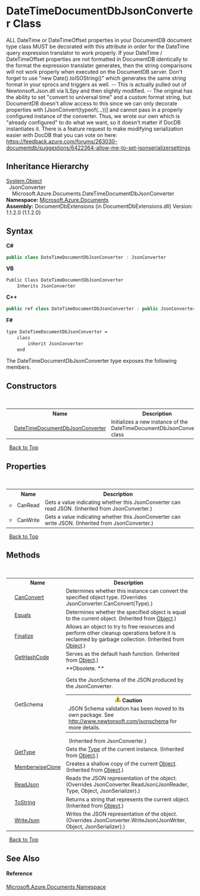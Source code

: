 # DateTimeDocumentDbJsonConverter Class
 

ALL DateTime or DateTimeOffset properties in your DocumentDB document type class MUST be decorated with this attribute in order for the DateTime query expression translator to work properly. If your DateTime / DateTimeOffset properties are not formatted in DocumentDB identically to the format the expression translater generates, then the string comparisons will not work properly when executed on the DocumentDB server. Don't forget to use "new Date().toISOString()" which generates the same string format in your sprocs and triggers as well. -- This is actually pulled out of Newtonsoft.Json.dll via ILSpy and then slightly modified. -- The original has the ability to set "convert to universal time" and a custom format string, but DocumentDB doesn't allow access to this since we can only decorate properties with [JsonConvert(typeof(...))] and cannot pass in a properly configured instance of the converter. Thus, we wrote our own which is "already configured" to do what we want, so it doesn't matter if DocDB instantiates it. There is a feature request to make modifying serialization easier with DocDB that you can vote on here: https://feedback.azure.com/forums/263030-documentdb/suggestions/6422364-allow-me-to-set-jsonserializersettings


## Inheritance Hierarchy
<a href="http://msdn2.microsoft.com/en-us/library/e5kfa45b" target="_blank">System.Object</a><br />&nbsp;&nbsp;JsonConverter<br />&nbsp;&nbsp;&nbsp;&nbsp;Microsoft.Azure.Documents.DateTimeDocumentDbJsonConverter<br />
**Namespace:**&nbsp;<a href="856b2e23-9c8b-2618-f913-67d85d500616">Microsoft.Azure.Documents</a><br />**Assembly:**&nbsp;DocumentDbExtensions (in DocumentDbExtensions.dll) Version: 1.1.2.0 (1.1.2.0)

## Syntax

**C#**<br />
``` C#
public class DateTimeDocumentDbJsonConverter : JsonConverter
```

**VB**<br />
``` VB
Public Class DateTimeDocumentDbJsonConverter
	Inherits JsonConverter
```

**C++**<br />
``` C++
public ref class DateTimeDocumentDbJsonConverter : public JsonConverter
```

**F#**<br />
``` F#
type DateTimeDocumentDbJsonConverter =  
    class
        inherit JsonConverter
    end
```

The DateTimeDocumentDbJsonConverter type exposes the following members.


## Constructors
&nbsp;<table><tr><th></th><th>Name</th><th>Description</th></tr><tr><td>![Public method](media/pubmethod.gif "Public method")</td><td><a href="7c7ad1d9-91cb-fad0-7d42-6ca1e1545230">DateTimeDocumentDbJsonConverter</a></td><td>
Initializes a new instance of the DateTimeDocumentDbJsonConverter class</td></tr></table>&nbsp;
<a href="#datetimedocumentdbjsonconverter-class">Back to Top</a>

## Properties
&nbsp;<table><tr><th></th><th>Name</th><th>Description</th></tr><tr><td>![Public property](media/pubproperty.gif "Public property")</td><td>CanRead</td><td>
Gets a value indicating whether this JsonConverter can read JSON.
 (Inherited from JsonConverter.)</td></tr><tr><td>![Public property](media/pubproperty.gif "Public property")</td><td>CanWrite</td><td>
Gets a value indicating whether this JsonConverter can write JSON.
 (Inherited from JsonConverter.)</td></tr></table>&nbsp;
<a href="#datetimedocumentdbjsonconverter-class">Back to Top</a>

## Methods
&nbsp;<table><tr><th></th><th>Name</th><th>Description</th></tr><tr><td>![Public method](media/pubmethod.gif "Public method")</td><td><a href="aab682a2-1e53-70ea-86fb-9a8e58a364a6">CanConvert</a></td><td>
Determines whether this instance can convert the specified object type.
 (Overrides JsonConverter.CanConvert(Type).)</td></tr><tr><td>![Public method](media/pubmethod.gif "Public method")</td><td><a href="http://msdn2.microsoft.com/en-us/library/bsc2ak47" target="_blank">Equals</a></td><td>
Determines whether the specified object is equal to the current object.
 (Inherited from <a href="http://msdn2.microsoft.com/en-us/library/e5kfa45b" target="_blank">Object</a>.)</td></tr><tr><td>![Protected method](media/protmethod.gif "Protected method")</td><td><a href="http://msdn2.microsoft.com/en-us/library/4k87zsw7" target="_blank">Finalize</a></td><td>
Allows an object to try to free resources and perform other cleanup operations before it is reclaimed by garbage collection.
 (Inherited from <a href="http://msdn2.microsoft.com/en-us/library/e5kfa45b" target="_blank">Object</a>.)</td></tr><tr><td>![Public method](media/pubmethod.gif "Public method")</td><td><a href="http://msdn2.microsoft.com/en-us/library/zdee4b3y" target="_blank">GetHashCode</a></td><td>
Serves as the default hash function.
 (Inherited from <a href="http://msdn2.microsoft.com/en-us/library/e5kfa45b" target="_blank">Object</a>.)</td></tr><tr><td>![Public method](media/pubmethod.gif "Public method")</td><td>GetSchema</td><td> **Obsolete. **

Gets the JsonSchema of the JSON produced by the JsonConverter.
&nbsp;<table><tr><th>![Caution](media/AlertCaution.png) Caution</th></tr><tr><td>JSON Schema validation has been moved to its own package. See <a href="http://www.newtonsoft.com/jsonschema" target="_blank">http://www.newtonsoft.com/jsonschema</a> for more details.</td></tr></table>&nbsp;
(Inherited from JsonConverter.)</td></tr><tr><td>![Public method](media/pubmethod.gif "Public method")</td><td><a href="http://msdn2.microsoft.com/en-us/library/dfwy45w9" target="_blank">GetType</a></td><td>
Gets the <a href="http://msdn2.microsoft.com/en-us/library/42892f65" target="_blank">Type</a> of the current instance.
 (Inherited from <a href="http://msdn2.microsoft.com/en-us/library/e5kfa45b" target="_blank">Object</a>.)</td></tr><tr><td>![Protected method](media/protmethod.gif "Protected method")</td><td><a href="http://msdn2.microsoft.com/en-us/library/57ctke0a" target="_blank">MemberwiseClone</a></td><td>
Creates a shallow copy of the current <a href="http://msdn2.microsoft.com/en-us/library/e5kfa45b" target="_blank">Object</a>.
 (Inherited from <a href="http://msdn2.microsoft.com/en-us/library/e5kfa45b" target="_blank">Object</a>.)</td></tr><tr><td>![Public method](media/pubmethod.gif "Public method")</td><td><a href="4f65dd44-2782-b5a0-2cff-b9b4389a054d">ReadJson</a></td><td>
Reads the JSON representation of the object.
 (Overrides JsonConverter.ReadJson(JsonReader, Type, Object, JsonSerializer).)</td></tr><tr><td>![Public method](media/pubmethod.gif "Public method")</td><td><a href="http://msdn2.microsoft.com/en-us/library/7bxwbwt2" target="_blank">ToString</a></td><td>
Returns a string that represents the current object.
 (Inherited from <a href="http://msdn2.microsoft.com/en-us/library/e5kfa45b" target="_blank">Object</a>.)</td></tr><tr><td>![Public method](media/pubmethod.gif "Public method")</td><td><a href="22049fa9-a350-7d2d-8809-6725ca5a372d">WriteJson</a></td><td>
Writes the JSON representation of the object.
 (Overrides JsonConverter.WriteJson(JsonWriter, Object, JsonSerializer).)</td></tr></table>&nbsp;
<a href="#datetimedocumentdbjsonconverter-class">Back to Top</a>

## See Also


#### Reference
<a href="856b2e23-9c8b-2618-f913-67d85d500616">Microsoft.Azure.Documents Namespace</a><br />
